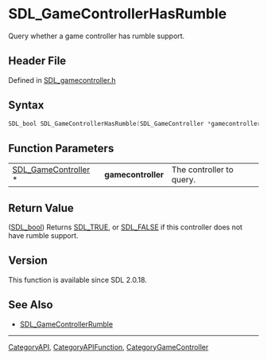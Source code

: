 # SDL_GameControllerHasRumble

Query whether a game controller has rumble support.

## Header File

Defined in [SDL_gamecontroller.h](https://github.com/libsdl-org/SDL/blob/SDL2/include/SDL_gamecontroller.h)

## Syntax

```c
SDL_bool SDL_GameControllerHasRumble(SDL_GameController *gamecontroller);
```

## Function Parameters

|                                            |                    |                          |
| ------------------------------------------ | ------------------ | ------------------------ |
| [SDL_GameController](SDL_GameController) * | **gamecontroller** | The controller to query. |

## Return Value

([SDL_bool](SDL_bool)) Returns [SDL_TRUE](SDL_TRUE), or
[SDL_FALSE](SDL_FALSE) if this controller does not have rumble support.

## Version

This function is available since SDL 2.0.18.

## See Also

- [SDL_GameControllerRumble](SDL_GameControllerRumble)

----
[CategoryAPI](CategoryAPI), [CategoryAPIFunction](CategoryAPIFunction), [CategoryGameController](CategoryGameController)

